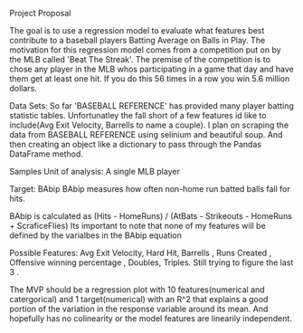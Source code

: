 Project Proposal 

The goal is to use a regression model to evaluate what features best contribute to a baseball players Batting Average on Balls in Play. The motivation for this regression model comes from a competition put on by the MLB called 'Beat The Streak'. The premise of the competition is to chose any player in the MLB whos participating in a game that day and have them get at least one hit. If you do this 56 times in a row you win 5.6 million dollars. 

Data Sets: So far 'BASEBALL REFERENCE' has provided many player batting statistic tables. Unfortunatley the fall short of a few features id like to include(Avg Exit Velocity, Barrells to name a couple). I plan on scraping the data from BASEBALL REFERENCE using selinium and beautiful soup. And then creating an object like a dictionary to pass through the Pandas DataFrame method. 

Samples Unit of analysis: A single MLB player 

Target: BAbip 
BAbip measures how often non-home run batted balls fall for hits.

BAbip is calculated as (Hits - HomeRuns) / (AtBats - Strikeouts - HomeRuns + ScraficeFlies)
Its important to note that none of my features will be defined by the varialbes in the BAbip equation 

Possible Features: Avg Exit Velocity, Hard Hit, Barrells , Runs Created , Offensive winning percentage , Doubles, Triples. Still trying to figure the last 3 . 


The MVP should be a regression plot with 10 features(numerical and catergorical) and 1 target(numerical) with an R^2 that explains a good portion of the variation in the response variable around its mean. And hopefully has no colinearity or the model features are linearily independent. 
